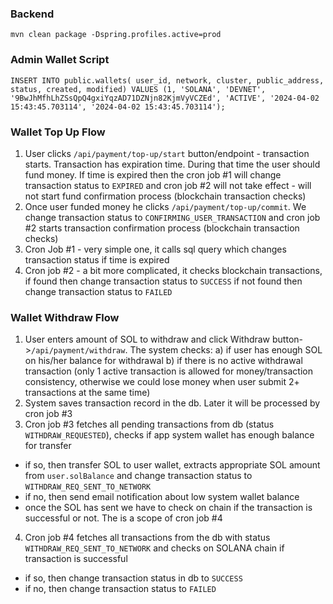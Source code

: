 ### Backend

`mvn clean package -Dspring.profiles.active=prod`

### Admin Wallet Script
`INSERT INTO public.wallets( user_id, network, cluster, public_address, status, created, modified) VALUES (1, 'SOLANA', 'DEVNET', '9BwJhMfhLhZSsQpQ4gxiYqzAD71DZNjn82KjmVyVCZEd', 'ACTIVE', '2024-04-02 15:43:45.703114', '2024-04-02 15:43:45.703114');`

### Wallet Top Up Flow
1. User clicks `/api/payment/top-up/start` button/endpoint - transaction starts. Transaction has expiration time. 
During that time the user should fund money. If time is expired then the cron job #1 will change transaction status to `EXPIRED`
and cron job #2 will not take effect - will not start fund confirmation process (blockchain transaction checks)
2. Once user funded money he clicks `/api/payment/top-up/commit`. We change transaction status to `CONFIRMING_USER_TRANSACTION`
and cron job #2 starts transaction confirmation process (blockchain transaction checks)
3. Cron Job #1 - very simple one, it calls sql query which changes transaction status if time is expired
4. Cron job #2 - a bit more complicated, it checks blockchain transactions, if found then change transaction status to `SUCCESS`
if not found then change transaction status to `FAILED`

### Wallet Withdraw Flow
1. User enters amount of SOL to withdraw and click Withdraw button->`/api/payment/withdraw`. The system checks:
a) if user has enough SOL on his/her balance for withdrawal
b) if there is no active withdrawal transaction (only 1 active transaction is allowed for money/transaction consistency, otherwise we could lose money when user submit 2+ transactions at the same time)
2. System saves transaction record in the db. Later it will be processed by cron job #3
3. Cron job #3 fetches all pending transactions from db (status `WITHDRAW_REQUESTED`), checks if app system wallet has enough balance for transfer
- if so, then transfer SOL to user wallet, extracts appropriate SOL amount from `user.solBalance` and change transaction status to `WITHDRAW_REQ_SENT_TO_NETWORK`
- if no, then send email notification about low system wallet balance
- once the SOL has sent we have to check on chain if the transaction is successful or not. The is a scope of cron job #4
4. Cron job #4 fetches all transactions from the db with status `WITHDRAW_REQ_SENT_TO_NETWORK` and checks on SOLANA chain if transaction is successful
- if so, then change transaction status in db to `SUCCESS`
- if no, then change transaction status to `FAILED`